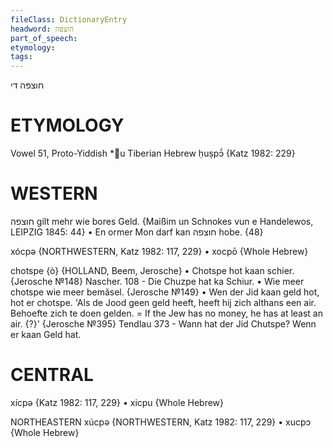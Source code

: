 ```yaml
---
fileClass: DictionaryEntry
headword: חוצפּה
part_of_speech: 
etymology: 
tags: 
---
```

חוצפּה
די

ETYMOLOGY
===========
Vowel 51, Proto-Yiddish *u
Tiberian Hebrew ḥuṣpɔ̄́
{Katz 1982: 229}

WESTERN
========

חוצפה gilt mehr wie bores Geld.
{Maißim un Schnokes vun e Handelewos, LEIPZIG 1845: 44}
	•	En ormer Mon darf kan חוצפה hobe. {48}

xócpə {NORTHWESTERN, Katz 1982: 117, 229}
	•	xocpō {Whole Hebrew}

chotspe {ò} {HOLLAND, Beem, Jerosche}
	•	Chotspe hot kaan schier. {Jerosche №148}
Nascher. 108 - Die Chuzpe hat ka Schiur.
	•	Wie meer chotspe wie meer bemăsel. {Jerosche №149}
	•	Wen der Jid kaan geld hot, hot er chotspe. 'Als de Jood geen geld heeft, heeft hij zich althans een air. Behoefte zich te doen gelden. = If the Jew has no money, he has at least an air. {?}' {Jerosche №395}
Tendlau 373 - Wann hat der Jid Chutspe? Wenn er kaan Geld hat.

CENTRAL
========

xícpə {Katz 1982: 117, 229}
	•	xicpu {Whole Hebrew}

NORTHEASTERN
xúcpə {NORTHWESTERN, Katz 1982: 117, 229}
	•	xucpɔ {Whole Hebrew}

